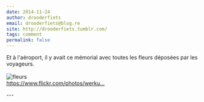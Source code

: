 ```yaml
---
date: 2014-11-24
author: drooderfiets
email: drooderfiets@blog.re
site: http://drooderfiets.tumblr.com/
tags: comment
permalink: false
---
```


<p>Et à l'aéroport, il y avait ce mémorial avec toutes les fleurs déposées par les voyageurs.<br /><br />
<img src="https://farm4.staticflickr.com/3857/14675744526_08e2b8687e.jpg" alt="fleurs" />
<br />
<a href="https://www.flickr.com/photos/werkunz/3951110016" title="https://www.flickr.com/photos/werkunz/3951110016">https://www.flickr.com/photos/werku...</a></p>
---